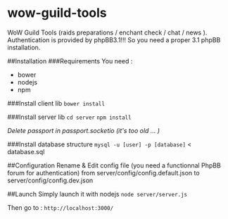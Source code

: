 # wow-guild-tools
WoW Guild Tools (raids preparations / enchant check / chat / news ).
Authentication is provided by phpBB3.1!!! So you need a proper 3.1 phpBB installation.

##Installation
###Requirements
You need : 

* bower 
* nodejs
* npm

###Install client lib 
`bower install`

###Install server lib
`cd server`
`npm install`

_Delete passport in passport.socketio (it's too old ... )_

###Install database structure
`mysql -u [user] -p [database]` < database.sql

##Configuration 
Rename & Edit config file (you need a functionnal PhpBB forum for authentication) from server/config/config.default.json to server/config/config.dev.json

##Launch
Simply launch it with nodejs 
`node server/server.js` 

Then go to : 
`http://localhost:3000/`




